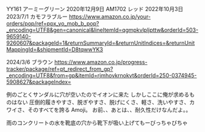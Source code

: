 YY161 アーミーグリーン 2020年12月9日
AM1702 レッド 2022年10月3日
2023/7/1 カモフラブルー
https://www.amazon.co.jp/your-orders/pop/ref=ppx_yo_mob_b_pop?_encoding=UTF8&gen=canonical&lineItemId=qgmpkvlpljpttw&orderId=503-9659140-9260607&packageId=1&returnSummaryId=&returnUnitIndices=&returnUnitMappingId=&shipmentId=D8tqwwYK3

2024/3/6 ブラウン 
https://www.amazon.co.jp/progress-tracker/package/ref=pt_redirect_from_gp?_encoding=UTF8&from=gp&itemId=rjmhovkrnokvt&orderId=250-0374945-5908627&packageIndex=


例のごとくサンダルに穴が空いたのでイオンに来た
しかしここに俺が求めるものはない
圧倒的履きやすさ、脱ぎやすさ、脱げにくさ、軽さ、洗いやすさ、カワイさ、そのすべてを誇る Amoji。
お前、、あとは、、耐久性だけなんだよ。。

雨のコンクリートの水を靴底の穴から靴下が吸い上げてもーびっちゃびちゃ